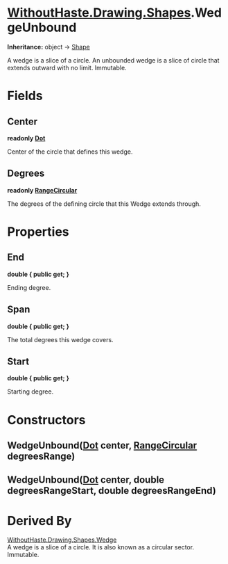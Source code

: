 # [WithoutHaste.Drawing.Shapes](TableOfContents.WithoutHaste.Drawing.Shapes.md).WedgeUnbound

**Inheritance:** object → [Shape](WithoutHaste.Drawing.Shapes.Shape.md)  

A wedge is a slice of a circle. An unbounded wedge is a slice of circle that extends outward with no limit. Immutable.  

# Fields

## Center

**readonly [Dot](WithoutHaste.Drawing.Shapes.Dot.md)**  

Center of the circle that defines this wedge.  

## Degrees

**readonly [RangeCircular](WithoutHaste.Drawing.Shapes.RangeCircular.md)**  

The degrees of the defining circle that this Wedge extends through.  

# Properties

## End

**double { public get; }**  

Ending degree.  

## Span

**double { public get; }**  

The total degrees this wedge covers.  

## Start

**double { public get; }**  

Starting degree.  

# Constructors

## WedgeUnbound([Dot](WithoutHaste.Drawing.Shapes.Dot.md) center, [RangeCircular](WithoutHaste.Drawing.Shapes.RangeCircular.md) degreesRange)

## WedgeUnbound([Dot](WithoutHaste.Drawing.Shapes.Dot.md) center, double degreesRangeStart, double degreesRangeEnd)

# Derived By

[WithoutHaste.Drawing.Shapes.Wedge](WithoutHaste.Drawing.Shapes.Wedge.md)  
A wedge is a slice of a circle. It is also known as a circular sector. Immutable.  

